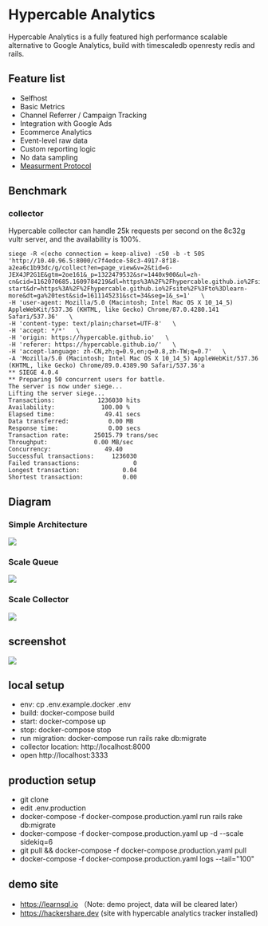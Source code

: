 # Hypercable Analytics

Hypercable Analytics is a fully featured high performance scalable alternative to Google Analytics, build with timescaledb openresty redis and rails.

## Feature list

* Selfhost
* Basic Metrics
* Channel Referrer / Campaign Tracking
* Integration with Google Ads
* Ecommerce Analytics
* Event-level raw data
* Custom reporting logic
* No data sampling
* [Measurment Protocol](measurement_protocol.md)

## Benchmark

### collector

Hypercable collector can handle 25k requests per second on the 8c32g vultr server, and the availability is 100%.

```
siege -R <(echo connection = keep-alive) -c50 -b -t 50S  'http://10.40.96.5:8000/c7f4edce-58c3-4917-8f18-a2ea6c1b93dc/g/collect?en=page_view&v=2&tid=G-JEX4JP2G1E&gtm=2oe161&_p=1322479532&sr=1440x900&ul=zh-cn&cid=1162070685.1609784219&dl=https%3A%2F%2Fhypercable.github.io%2Fsite%2F%3Fto%3Dget-start&dr=https%3A%2F%2Fhypercable.github.io%2Fsite%2F%3Fto%3Dlearn-more&dt=ga%20test&sid=1611145231&sct=34&seg=1&_s=1'   \
-H 'user-agent: Mozilla/5.0 (Macintosh; Intel Mac OS X 10_14_5) AppleWebKit/537.36 (KHTML, like Gecko) Chrome/87.0.4280.141 Safari/537.36'   \
-H 'content-type: text/plain;charset=UTF-8'   \
-H 'accept: */*'   \
-H 'origin: https://hypercable.github.io'   \
-H 'referer: https://hypercable.github.io/'   \
-H 'accept-language: zh-CN,zh;q=0.9,en;q=0.8,zh-TW;q=0.7'   \
-A 'Mozilla/5.0 (Macintosh; Intel Mac OS X 10_14_5) AppleWebKit/537.36 (KHTML, like Gecko) Chrome/89.0.4389.90 Safari/537.36'a
** SIEGE 4.0.4
** Preparing 50 concurrent users for battle.
The server is now under siege...
Lifting the server siege...
Transactions:            1236030 hits
Availability:             100.00 %
Elapsed time:              49.41 secs
Data transferred:           0.00 MB
Response time:              0.00 secs
Transaction rate:       25015.79 trans/sec
Throughput:             0.00 MB/sec
Concurrency:               49.40
Successful transactions:     1236030
Failed transactions:               0
Longest transaction:            0.04
Shortest transaction:           0.00
```

## Diagram

### Simple Architecture

![](diagrams/simple_architecture.png)

### Scale Queue

![](diagrams/scale_queue.png)

### Scale Collector

![](diagrams/scale_collector.png)

## screenshot

![](https://l.ruby-china.com/photo/hooopo/20a17dd6-e78c-4b3a-8802-d6e11172da26.png!large)


## local setup

* env: cp .env.example.docker .env
* build: docker-compose build
* start: docker-compose up
* stop: docker-compose stop
* run migration: docker-compose run rails rake db:migrate
* collector location: http://localhost:8000
* open http://localhost:3333


## production setup

* git clone 
* edit .env.production
* docker-compose -f docker-compose.production.yaml run rails  rake db:migrate
* docker-compose -f docker-compose.production.yaml up -d --scale sidekiq=6
* git pull && docker-compose -f docker-compose.production.yaml pull
* docker-compose -f docker-compose.production.yaml logs --tail="100"

## demo site

* https://learnsql.io （Note: demo project, data will be cleared later）
* https://hackershare.dev (site with hypercable analytics tracker installed)
